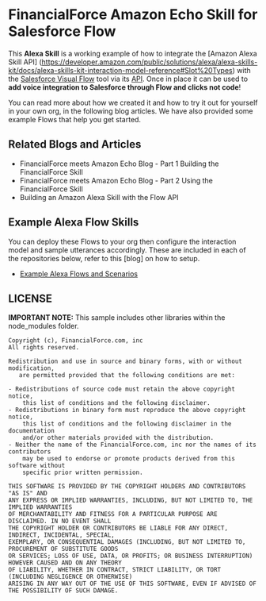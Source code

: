 FinancialForce Amazon Echo Skill for Salesforce Flow
==============================

This **Alexa Skill** is a working example of how to integrate the [Amazon Alexa Skill API] (https://developer.amazon.com/public/solutions/alexa/alexa-skills-kit/docs/alexa-skills-kit-interaction-model-reference#Slot%20Types) with the [Salesforce Visual Flow](https://help.salesforce.com/apex/HTViewHelpDoc?id=vpm_admin_flow_overview.htm&language=en_US) tool via its [API](https://developer.salesforce.com/docs/atlas.en-us.salesforce_vpm_guide.meta/salesforce_vpm_guide/vpm_distribute_system_rest.htm). Once in place it can be used to **add voice integration to Salesforce through Flow and clicks not code**! 

You can read more about how we created it and how to try it out for yourself in your own org, in the following blog articles. We have also provided some example Flows that help you get started.

Related Blogs and Articles
------------------

- FinancialForce meets Amazon Echo Blog - Part 1 Building the FinancialForce Skill
- FinancialForce meets Amazon Echo Blog - Part 2 Using the FinancialForce Skill
- Building an Amazon Alexa Skill with the Flow API

Example Alexa Flow Skills
-------------------------

You can deploy these Flows to your org then configure the interaction model and sample utterances accordingly. These are included in each of the repositories below, refer to this [blog] on how to setup.

- [Example Alexa Flows and Scenarios](https://github.com/financialforcedev/alexa-salesforce-flow-skill-examples)

LICENSE
---------

**IMPORTANT NOTE:** This sample includes other libraries within the node_modules folder.

```
Copyright (c), FinancialForce.com, inc
All rights reserved.

Redistribution and use in source and binary forms, with or without modification, 
   are permitted provided that the following conditions are met:

- Redistributions of source code must retain the above copyright notice, 
    this list of conditions and the following disclaimer.
- Redistributions in binary form must reproduce the above copyright notice, 
    this list of conditions and the following disclaimer in the documentation 
    and/or other materials provided with the distribution.
- Neither the name of the FinancialForce.com, inc nor the names of its contributors 
    may be used to endorse or promote products derived from this software without 
    specific prior written permission.

THIS SOFTWARE IS PROVIDED BY THE COPYRIGHT HOLDERS AND CONTRIBUTORS "AS IS" AND 
ANY EXPRESS OR IMPLIED WARRANTIES, INCLUDING, BUT NOT LIMITED TO, THE IMPLIED WARRANTIES 
OF MERCHANTABILITY AND FITNESS FOR A PARTICULAR PURPOSE ARE DISCLAIMED. IN NO EVENT SHALL 
THE COPYRIGHT HOLDER OR CONTRIBUTORS BE LIABLE FOR ANY DIRECT, INDIRECT, INCIDENTAL, SPECIAL, 
EXEMPLARY, OR CONSEQUENTIAL DAMAGES (INCLUDING, BUT NOT LIMITED TO, PROCUREMENT OF SUBSTITUTE GOODS
OR SERVICES; LOSS OF USE, DATA, OR PROFITS; OR BUSINESS INTERRUPTION) HOWEVER CAUSED AND ON ANY THEORY
OF LIABILITY, WHETHER IN CONTRACT, STRICT LIABILITY, OR TORT (INCLUDING NEGLIGENCE OR OTHERWISE)
ARISING IN ANY WAY OUT OF THE USE OF THIS SOFTWARE, EVEN IF ADVISED OF THE POSSIBILITY OF SUCH DAMAGE.
```
